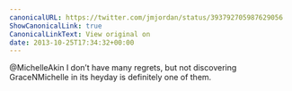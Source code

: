 ```yaml
---
canonicalURL: https://twitter.com/jmjordan/status/393792705987629056
ShowCanonicalLink: true
CanonicalLinkText: View original on
date: 2013-10-25T17:34:32+00:00
---
```

@MichelleAkin I don’t have many regrets, but not discovering GraceNMichelle in its heyday is definitely one of them.